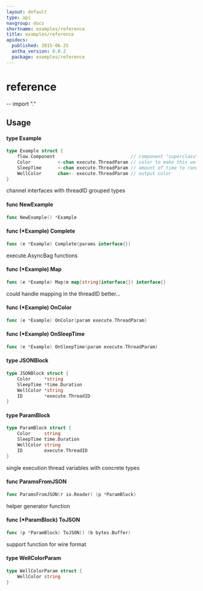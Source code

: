 ```yaml
---
layout: default
type: api
navgroup: docs
shortname: examples/reference
title: examples/reference
apidocs:
  published: 2015-06-25
  antha_version: 0.0.2
  package: examples/reference
---
```

# reference
--
    import "."


## Usage

#### type Example

```go
type Example struct {
	flow.Component                            // component "superclass" embedded
	Color          <-chan execute.ThreadParam // color to make this well
	SleepTime      <-chan execute.ThreadParam // amount of time to randomly wait
	WellColor      chan<- execute.ThreadParam // output color
}
```

channel interfaces with threadID grouped types

#### func  NewExample

```go
func NewExample() *Example
```

#### func (*Example) Complete

```go
func (e *Example) Complete(params interface{})
```
execute.AsyncBag functions

#### func (*Example) Map

```go
func (e *Example) Map(m map[string]interface{}) interface{}
```
could handle mapping in the threadID better...

#### func (*Example) OnColor

```go
func (e *Example) OnColor(param execute.ThreadParam)
```

#### func (*Example) OnSleepTime

```go
func (e *Example) OnSleepTime(param execute.ThreadParam)
```

#### type JSONBlock

```go
type JSONBlock struct {
	Color     *string
	SleepTime *time.Duration
	WellColor *string
	ID        *execute.ThreadID
}
```


#### type ParamBlock

```go
type ParamBlock struct {
	Color     string
	SleepTime time.Duration
	WellColor string
	ID        execute.ThreadID
}
```

single execution thread variables with concrete types

#### func  ParamsFromJSON

```go
func ParamsFromJSON(r io.Reader) (p *ParamBlock)
```
helper generator function

#### func (*ParamBlock) ToJSON

```go
func (p *ParamBlock) ToJSON() (b bytes.Buffer)
```
support function for wire format

#### type WellColorParam

```go
type WellColorParam struct {
	WellColor string
}
```
